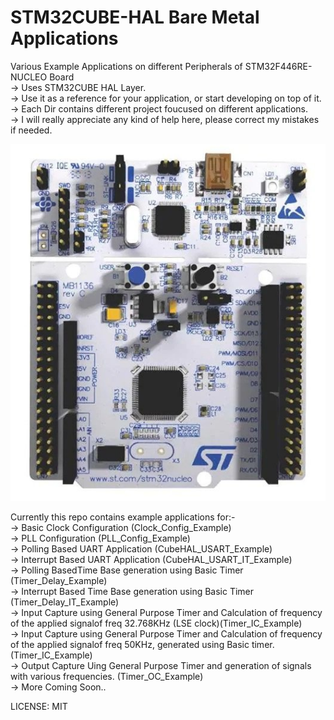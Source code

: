 # STM32CUBE-HAL Bare Metal Applications    
Various Example Applications on different Peripherals of STM32F446RE-NUCLEO Board  
-> Uses STM32CUBE HAL Layer.  
-> Use it as a reference for your application, or start developing on top of it.  
-> Each Dir contains different project foucused on different applications.  
-> I will really appreciate any kind of help here, please correct my mistakes if needed.  

   
  

  ![alt text](https://github.com/Rajssss/stm32_nucleo_drivers/blob/master/Nucleo.jpg?raw=true)  

  

Currently this repo contains example applications for:-  
-> Basic Clock Configuration (Clock_Config_Example)  
-> PLL Configuration (PLL_Config_Example)  
-> Polling Based UART Application (CubeHAL_USART_Example)  
-> Interrupt Based UART Application (CubeHAL_USART_IT_Example)  
-> Polling BasedTime Base generation using Basic Timer (Timer_Delay_Example)  
-> Interrupt Based Time Base generation using Basic Timer (Timer_Delay_IT_Example)  
-> Input Capture using General Purpose Timer and Calculation of frequency of the applied signalof freq 32.768KHz  (LSE clock)(Timer_IC_Example)  
-> Input Capture using General Purpose Timer and Calculation of frequency of the applied signalof freq 50KHz, generated using Basic timer. (Timer_IC_Example)  
-> Output Capture Uing General Purpose Timer and generation of signals with various frequencies. (Timer_OC_Example)  
-> More Coming Soon..    
  
  
LICENSE: MIT  
